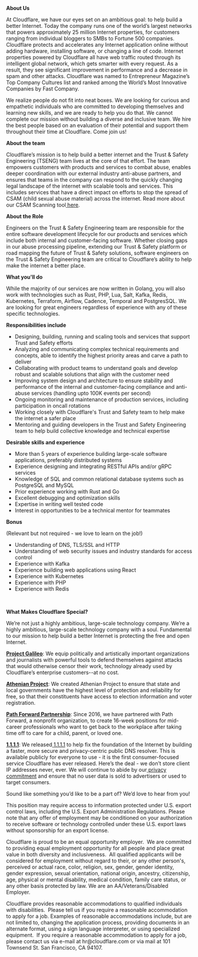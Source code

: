 <div class="content-intro">
	<div><strong>About Us</strong></div>
	<div>
		<p><span style="font-weight: 400;">At Cloudflare, we have our eyes set on an ambitious goal: to help build a better Internet. Today the company runs one of the world’s largest networks that powers approximately 25 million Internet properties, for customers ranging from individual bloggers to SMBs to Fortune 500 companies. Cloudflare protects and accelerates any Internet application online without adding hardware, installing software, or changing a line of code. Internet properties powered by Cloudflare all have web traffic routed through its intelligent global network, which gets smarter with every request. As a result, they see significant improvement in performance and a decrease in spam and other attacks. Cloudflare was named to Entrepreneur Magazine’s Top Company Cultures list and ranked among the World’s Most Innovative Companies by Fast Company.</span><span style="font-weight: 400;">&nbsp;</span></p>
		<p><span style="font-weight: 400;">We realize people do not fit into neat boxes. We are looking for curious and empathetic individuals who are committed to developing themselves and learning new skills, and we are ready to help you do that. We cannot complete our mission without building a diverse and inclusive team. We hire the best people based on an evaluation of their potential and support them throughout their time at Cloudflare. Come join us!&nbsp;</span></p>
	</div>
</div>
<p><strong>About the team</strong></p>
<p><span style="font-weight: 400;">Cloudflare’s mission is to help build a better internet and the Trust &amp; Safety Engineering (TSENG) team lives at the core of that effort. The team empowers customers with products and services to combat abuse, enables deeper coordination with our external industry anti-abuse partners, and ensures that teams in the company can respond to the quickly changing legal landscape of the internet with scalable tools and services. This includes services that have a direct impact on efforts to stop the spread of CSAM (child sexual abuse material) across the internet. Read more about our CSAM Scanning tool</span><a href="https://blog.cloudflare.com/cloudflares-response-to-csam-online/"><span style="font-weight: 400;"> </span><span style="font-weight: 400;">here</span></a><span style="font-weight: 400;">.</span></p>
<p><strong>About the Role</strong></p>
<p><span style="font-weight: 400;">Engineers on the Trust &amp; Safety Engineering team are responsible for the entire software development lifecycle for our products and services which include both internal and customer-facing software. Whether closing gaps in our abuse processing pipeline, extending our Trust &amp; Safety platform or road mapping the future of Trust &amp; Safety solutions, software engineers on the Trust &amp; Safety Engineering team are critical to Cloudflare’s ability to help make the internet a better place.&nbsp;</span></p>
<p><strong>What you'll do</strong></p>
<p><span style="font-weight: 400;">While the majority of our services are now written in Golang, you will also work with technologies such as Rust, PHP, Lua, Salt, Kafka, Redis, Kubernetes, Terraform, Airflow, Cadence, Temporal and PostgresSQL. We are looking for great engineers regardless of experience with any of these specific technologies.</span></p>
<p><strong>Responsibilities include</strong></p>
<ul>
	<li style="font-weight: 400;"><span style="font-weight: 400;">Designing, building, running and scaling tools and services that support Trust and Safety efforts</span></li>
	<li style="font-weight: 400;"><span style="font-weight: 400;">Analyzing and communicating complex technical requirements and concepts, able to identify the highest priority areas and carve a path to deliver</span></li>
	<li style="font-weight: 400;"><span style="font-weight: 400;">Collaborating with product teams to understand goals and develop robust and scalable solutions that align with the customer need</span></li>
	<li style="font-weight: 400;"><span style="font-weight: 400;">Improving system design and architecture to ensure stability and performance of the internal and customer-facing compliance and anti-abuse services (handling upto 100K events per second)</span></li>
	<li style="font-weight: 400;"><span style="font-weight: 400;">Ongoing monitoring and maintenance of production services, including participation in oncall rotations</span></li>
	<li style="font-weight: 400;"><span style="font-weight: 400;">Working closely with Cloudflare's Trust and Safety team to help make the internet a safer place</span></li>
	<li style="font-weight: 400;"><span style="font-weight: 400;">Mentoring and guiding developers in the Trust and Safety Engineering team to help build collective knowledge and technical expertise</span></li>
</ul>
<p><strong>Desirable skills and experience</strong></p>
<ul>
	<li style="font-weight: 400;"><span style="font-weight: 400;">More than 5 years of experience building large-scale software applications, preferably distributed systems</span></li>
	<li style="font-weight: 400;"><span style="font-weight: 400;">Experience designing and integrating RESTful APIs and/or gRPC services</span></li>
	<li style="font-weight: 400;"><span style="font-weight: 400;">Knowledge of SQL and common relational database systems such as PostgreSQL and MySQL</span></li>
	<li style="font-weight: 400;"><span style="font-weight: 400;">Prior experience working with Rust and Go</span></li>
	<li style="font-weight: 400;"><span style="font-weight: 400;">Excellent debugging and optimization skills</span></li>
	<li style="font-weight: 400;"><span style="font-weight: 400;">Expertise in writing well tested code</span></li>
	<li style="font-weight: 400;"><span style="font-weight: 400;">Interest in opportunities to be a technical mentor for teammates</span></li>
</ul>
<p><strong>Bonus</strong></p>
<p><span style="font-weight: 400;">(Relevant but not required - we love to learn on the job!)</span></p>
<ul>
	<li style="font-weight: 400;"><span style="font-weight: 400;">Understanding of DNS, TLS/SSL and HTTP</span></li>
	<li style="font-weight: 400;"><span style="font-weight: 400;">Understanding of web security issues and industry standards for access control</span></li>
	<li style="font-weight: 400;"><span style="font-weight: 400;">Experience with Kafka</span></li>
	<li style="font-weight: 400;"><span style="font-weight: 400;">Experience building web applications using React</span></li>
	<li style="font-weight: 400;"><span style="font-weight: 400;">Experience with Kubernetes</span></li>
	<li style="font-weight: 400;"><span style="font-weight: 400;">Experience with PHP</span></li>
	<li style="font-weight: 400;"><span style="font-weight: 400;">Experience with Redis</span></li>
</ul>
<p>&nbsp;</p>
<div class="content-conclusion">
	<p><strong>What Makes Cloudflare Special?</strong></p>
	<p><span style="font-weight: 400;">We’re not just a highly ambitious, large-scale technology company. We’re a highly ambitious, large-scale technology company with a soul. Fundamental to our mission to help build a better Internet is protecting the free and open Internet.</span></p>
	<p><a href="https://blog.cloudflare.com/protecting-free-expression-online/"><strong>Project Galileo</strong></a><span style="font-weight: 400;">: We equip politically and artistically important organizations and journalists with powerful tools to defend themselves against attacks that would otherwise censor their work, technology already used by Cloudflare’s enterprise customers--at no cost.</span></p>
	<p><strong><a href="https://www.cloudflare.com/athenian/">Athenian Project</a></strong><span style="font-weight: 400;">: We created Athenian Project to ensure that state and local governments have the highest level of protection and reliability for free, so that their constituents have access to election information and voter registration.</span></p>
	<p><a href="https://blog.cloudflare.com/tag/path-forward/"><strong>Path Forward Partnership</strong></a><span style="font-weight: 400;">: Since 2016, we have partnered with Path Forward, a nonprofit organization, to create 16-week positions for mid-career professionals who want to get back to the workplace after taking time off to care for a child, parent, or loved one.</span></p>
	<p><a href="https://1.1.1.1/"><strong>1.1.1.1</strong></a><span style="font-weight: 400;">: We released</span><a href="https://1.1.1.1/"> <span style="font-weight: 400;">1.1.1.1</span></a><span style="font-weight: 400;"> to help fix the foundation of the Internet by building a faster, more secure and privacy-centric public DNS resolver. This is available publicly for everyone to use - it is the first consumer-focused service Cloudflare has ever released. Here’s the deal - we don’t store client IP addresses never, ever. We will continue to abide by our</span><a href="https://developers.cloudflare.com/1.1.1.1/privacy/public-dns-resolver"> privacy commitment</a><span style="font-weight: 400;"> and ensure that no user data is sold to advertisers or used to target consumers.</span></p>
	<p><span style="font-weight: 400;">Sound like something you’d like to be a part of? We’d love to hear from you!</span></p>
	<p><span style="font-weight: 400;">This position may require access to information protected under U.S. export control laws, including the U.S. Export Administration Regulations. Please note that any offer of employment may be conditioned on your authorization to receive software or technology controlled under these U.S. export laws without sponsorship for an export license.</span></p>
	<p><span style="font-weight: 400;">Cloudflare is proud to be an equal opportunity employer. &nbsp;We are committed to providing equal employment opportunity for all people and place great value in both diversity and inclusiveness. &nbsp;All qualified applicants will be considered for employment without regard to their, or any other person's, perceived or actual</span> <span style="font-weight: 400;">race, color, religion, sex, gender, gender identity, gender expression, sexual orientation, national origin, ancestry, citizenship, age, physical or mental disability, medical condition, family care status, or any other basis protected by law. </span><span style="font-weight: 400;">We are an AA/Veterans/Disabled Employer.</span></p>
	<p><span style="font-weight: 400;">Cloudflare provides reasonable accommodations to qualified individuals with disabilities. &nbsp;Please tell us if you require a reasonable accommodation to apply for a job. Examples of reasonable accommodations include, but are not limited to, changing the application process, providing documents in an alternate format, using a sign language interpreter, or using specialized equipment. &nbsp;If you require a reasonable accommodation to apply for a job, please contact us via e-mail at </span><span style="font-weight: 400;">hr@cloudflare.com</span><span style="font-weight: 400;"> or via mail at 101 Townsend St. San Francisco, CA 94107.</span></p>
</div>